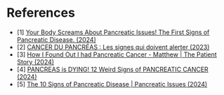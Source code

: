 # References
- [1] [Your Body Screams About Pancreatic Issues! The First Signs of Pancreatic Disease. (2024)](https://www.youtube.com/watch?v=UjdU767fKUM)
- [2] [CANCER DU PANCRÉAS : Les signes qui doivent alerter (2023)](https://www.youtube.com/watch?v=2coZ0N4EDAk)
- [3] [How I Found Out I had Pancreatic Cancer - Matthew | The Patient Story (2024)](https://www.youtube.com/watch?v=XBUZ9yvW7XY)
- [4] [PANCREAS is DYING! 12 Weird Signs of PANCREATIC CANCER (2024)](https://www.youtube.com/watch?v=0VNaxzCXX7s)
- [5] [The 10 Signs of Pancreatic Disease | Pancreatic Issues (2024)](https://www.youtube.com/watch?v=BaC9dXABEBU)